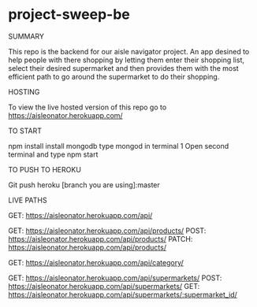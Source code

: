 # project-sweep-be

SUMMARY

This repo is the backend for our aisle navigator project. An app desined to help people with there shopping by letting them enter their shopping list, select their desired supermarket and then provides them with the most efficient path to go around the supermarket to do their shopping.

HOSTING

To view the live hosted version of this repo go to https://aisleonator.herokuapp.com/

TO START

npm install
install mongodb
type mongod in terminal 1
Open second terminal and type npm start

TO PUSH TO HEROKU

Git push heroku [branch you are using]:master

LIVE PATHS

GET: https://aisleonator.herokuapp.com/api/

GET: https://aisleonator.herokuapp.com/api/products/
POST: https://aisleonator.herokuapp.com/api/products/
PATCH: https://aisleonator.herokuapp.com/api/products/

GET: https://aisleonator.herokuapp.com/api/category/

GET: https://aisleonator.herokuapp.com/api/supermarkets/
POST: https://aisleonator.herokuapp.com/api/supermarkets/
GET: https://aisleonator.herokuapp.com/api/supermarkets/:supermarket_id/
